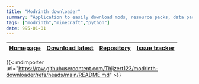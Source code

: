 ```yaml
---
title: "Modrinth downloader"
summary: "Application to easily download mods, resource packs, data packs, shaders and plugins from Modrinth."
tags: ["modrinth","minecraft","python"]
date: 995-01-01
---
```


| [Homepage](https://github.com/Thijzert123/modrinth-downloader) | [Download latest](https://github.com/Thijzert123/modrinth-downloader) | [Repository](https://github.com/Thijzert123/modrinth-downloader) | [Issue tracker](https://github.com/Thijzert123/modrinth-downloader/issues) |
|---|---|---|---|

{{< mdimporter url="https://raw.githubusercontent.com/Thijzert123/modrinth-downloader/refs/heads/main/README.md" >}}
